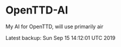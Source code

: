 # OpenTTD-AI
My AI for OpenTTD, will use primarily air

Latest backup: Sun Sep 15 14:12:01 UTC 2019
